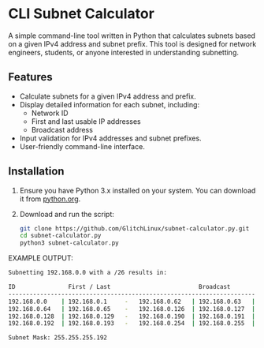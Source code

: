 # CLI Subnet Calculator

A simple command-line tool written in Python that calculates subnets based on a given IPv4 address and subnet prefix. This tool is designed for network engineers, students, or anyone interested in understanding subnetting.

## Features

- Calculate subnets for a given IPv4 address and prefix.
- Display detailed information for each subnet, including:
  - Network ID
  - First and last usable IP addresses
  - Broadcast address
- Input validation for IPv4 addresses and subnet prefixes.
- User-friendly command-line interface.

## Installation

1. Ensure you have Python 3.x installed on your system. You can download it from [python.org](https://www.python.org/downloads/).

2. Download and run the script:

   ```bash
   git clone https://github.com/GlitchLinux/subnet-calculator.py.git
   cd subnet-calculator.py
   python3 subnet-calculator.py

EXAMPLE OUTPUT:
 ```bash
Subnetting 192.168.0.0 with a /26 results in:

ID               First / Last                         Broadcast     
----------------------------------------------------------------------
192.168.0.0    | 192.168.0.1     -   192.168.0.62   | 192.168.0.63   |
192.168.0.64   | 192.168.0.65    -   192.168.0.126  | 192.168.0.127  |
192.168.0.128  | 192.168.0.129   -   192.168.0.190  | 192.168.0.191  |
192.168.0.192  | 192.168.0.193   -   192.168.0.254  | 192.168.0.255  |

Subnet Mask: 255.255.255.192
